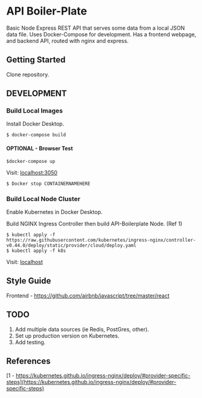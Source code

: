 # API Boiler-Plate
Basic Node Express REST API that serves some data from a local JSON data file. Uses Docker-Compose for development. Has a frontend webpage, and backend API, routed with nginx and express.

## Getting Started
Clone repository.

## DEVELOPMENT

### Build Local Images
Install Docker Desktop.
```
$ docker-compose build
```
#### OPTIONAL - Browser Test 
``` 
$docker-compose up
```
Visit: [localhost:3050](http://localhost:3050)
```
$ Docker stop CONTAINERNAMEHERE
```
### Build Local Node Cluster
Enable Kubernetes in Docker Desktop.

Build NGINX Ingress Controller then build API-Boilerplate Node. (Ref 1)
```
$ kubectl apply -f https://raw.githubusercontent.com/kubernetes/ingress-nginx/controller-v0.44.0/deploy/static/provider/cloud/deploy.yaml
$ kubectl apply -f k8s
```
Visit: [localhost](http://localhost/)

## Style Guide
Frontend - https://github.com/airbnb/javascript/tree/master/react

## TODO
1. Add multiple data sources (ie Redis, PostGres, other).
2. Set up production version on Kubernetes.
3. Add testing.

## References
[1 - https://kubernetes.github.io/ingress-nginx/deploy/#provider-specific-steps](https://kubernetes.github.io/ingress-nginx/deploy/#provider-specific-steps)
